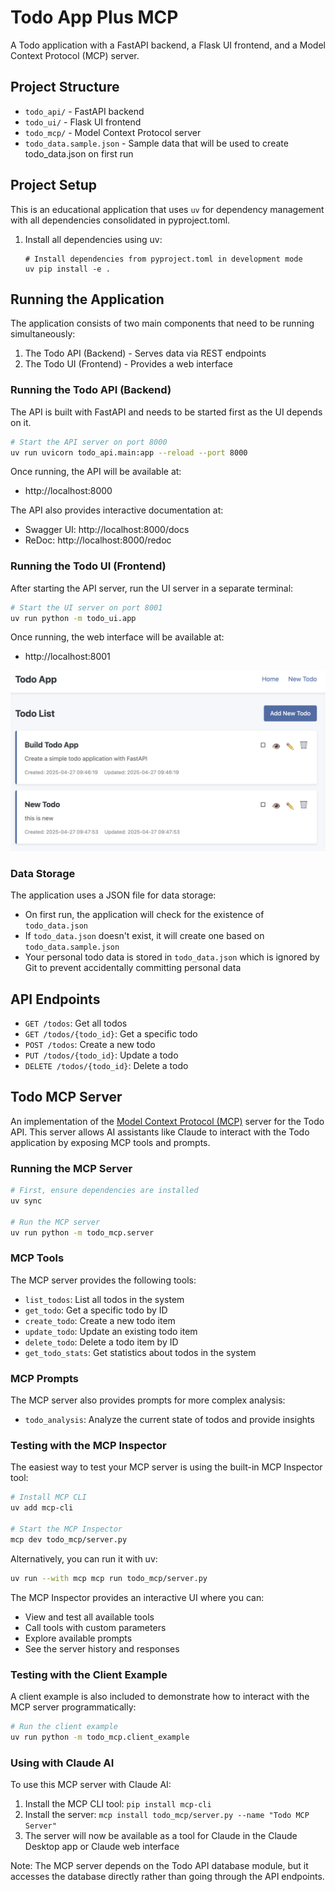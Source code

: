 # Todo App Plus MCP

A Todo application with a FastAPI backend, a Flask UI frontend, and a Model Context Protocol (MCP) server.

## Project Structure

- `todo_api/` - FastAPI backend
- `todo_ui/` - Flask UI frontend
- `todo_mcp/` - Model Context Protocol server
- `todo_data.sample.json` - Sample data that will be used to create todo_data.json on first run

## Project Setup

This is an educational application that uses `uv` for dependency management with all dependencies consolidated in pyproject.toml.

1. Install all dependencies using uv:
   ```
   # Install dependencies from pyproject.toml in development mode
   uv pip install -e .
   ```

## Running the Application

The application consists of two main components that need to be running simultaneously:
1. The Todo API (Backend) - Serves data via REST endpoints
2. The Todo UI (Frontend) - Provides a web interface

### Running the Todo API (Backend)

The API is built with FastAPI and needs to be started first as the UI depends on it.

```bash
# Start the API server on port 8000
uv run uvicorn todo_api.main:app --reload --port 8000
```

Once running, the API will be available at:
- http://localhost:8000

The API also provides interactive documentation at:
- Swagger UI: http://localhost:8000/docs
- ReDoc: http://localhost:8000/redoc

### Running the Todo UI (Frontend)

After starting the API server, run the UI server in a separate terminal:

```bash
# Start the UI server on port 8001
uv run python -m todo_ui.app
```

Once running, the web interface will be available at:
- http://localhost:8001

![Todo UI](./docs/img/ui.png)

### Data Storage

The application uses a JSON file for data storage:
- On first run, the application will check for the existence of `todo_data.json`
- If `todo_data.json` doesn't exist, it will create one based on `todo_data.sample.json`
- Your personal todo data is stored in `todo_data.json` which is ignored by Git to prevent accidentally committing personal data

## API Endpoints

- `GET /todos`: Get all todos
- `GET /todos/{todo_id}`: Get a specific todo
- `POST /todos`: Create a new todo
- `PUT /todos/{todo_id}`: Update a todo
- `DELETE /todos/{todo_id}`: Delete a todo

## Todo MCP Server

An implementation of the [Model Context Protocol (MCP)](https://modelcontextprotocol.io/specification/2025-03-26) server for the Todo API. This server allows AI assistants like Claude to interact with the Todo application by exposing MCP tools and prompts.

### Running the MCP Server

```bash
# First, ensure dependencies are installed
uv sync

# Run the MCP server
uv run python -m todo_mcp.server
```

### MCP Tools

The MCP server provides the following tools:

- `list_todos`: List all todos in the system
- `get_todo`: Get a specific todo by ID
- `create_todo`: Create a new todo item
- `update_todo`: Update an existing todo item
- `delete_todo`: Delete a todo item by ID
- `get_todo_stats`: Get statistics about todos in the system

### MCP Prompts

The MCP server also provides prompts for more complex analysis:

- `todo_analysis`: Analyze the current state of todos and provide insights

### Testing with the MCP Inspector

The easiest way to test your MCP server is using the built-in MCP Inspector tool:

```bash
# Install MCP CLI
uv add mcp-cli

# Start the MCP Inspector
mcp dev todo_mcp/server.py
```

Alternatively, you can run it with uv:

```bash
uv run --with mcp mcp run todo_mcp/server.py
```

The MCP Inspector provides an interactive UI where you can:
- View and test all available tools
- Call tools with custom parameters
- Explore available prompts
- See the server history and responses

### Testing with the Client Example

A client example is also included to demonstrate how to interact with the MCP server programmatically:

```bash
# Run the client example
uv run python -m todo_mcp.client_example
```

### Using with Claude AI

To use this MCP server with Claude AI:

1. Install the MCP CLI tool: `pip install mcp-cli`
2. Install the server: `mcp install todo_mcp/server.py --name "Todo MCP Server"`
3. The server will now be available as a tool for Claude in the Claude Desktop app or Claude web interface

Note: The MCP server depends on the Todo API database module, but it accesses the database directly rather than going through the API endpoints.
